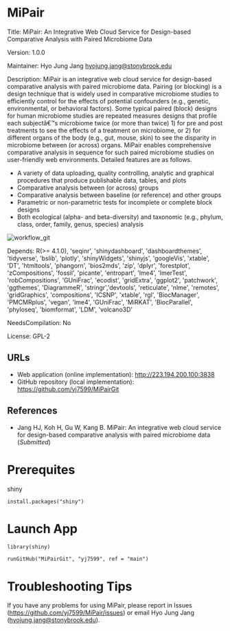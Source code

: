 # MiPair

Title: MiPair: An Integrative Web Cloud Service for Design-based Comparative Analysis with Paired Microbiome Data

Version: 1.0.0

Maintainer: Hyo Jung Jang <hyojung.jang@stonybrook.edu>

Description: MiPair is an integrative web cloud service for design-based comparative analysis with paired microbiome data. Pairing (or blocking) is a design technique that is widely used in comparative microbiome studies to efficiently control for the effects of potential confounders (e.g., genetic, environmental, or behavioral factors). Some typical paired (block) designs for human microbiome studies are repeated measures designs that profile each subjectâ€™s microbiome twice (or more than twice) 1) for pre and post treatments to see the effects of a treatment on microbiome, or 2) for different organs of the body (e.g., gut, mouse, skin) to see the disparity in microbiome between (or across) organs. MiPair enables comprehensive comparative analysis in sequence for such paired microbiome studies on user-friendly web environments. Detailed features are as follows.

* A variety of data uploading, quality controlling, analytic and graphical procedures that produce publishable data, tables, and plots
* Comparative analysis between (or across) groups
* Comparative analysis between baseline (or reference) and other groups
* Parametric or non-parametric tests for incomplete or complete block designs
* Both ecological (alpha- and beta-diversity) and taxonomic (e.g., phylum, class, order, family, genus, species) analysis

![workflow_git](https://user-images.githubusercontent.com/109124970/188030505-b6dcb1ad-a4bb-47ab-a9c5-75deb96e556a.png)

Depends: R(>= 4.1.0), 'seqinr', 'shinydashboard', 'dashboardthemes', 'tidyverse', 'bslib', 'plotly', 'shinyWidgets', 'shinyjs', 'googleVis',                       'xtable', 'DT', 'htmltools', 'phangorn', 'bios2mds', 'zip', 'dplyr', 'forestplot', 'zCompositions', 'fossil', 'picante',
                    'entropart', 'lme4', 'lmerTest', 'robCompositions', 'GUniFrac', 'ecodist', 'gridExtra', 'ggplot2', 'patchwork',                               'ggthemes', 'DiagrammeR', 'stringr','devtools', 'reticulate', 'nlme', 'remotes', 'gridGraphics', 'compositions', 'ICSNP',                     'xtable', 'rgl', 'BiocManager', 'PMCMRplus', 'vegan', 'lme4', 'GUniFrac', 'MiRKAT', 'BiocParallel', 'phyloseq',                               'biomformat', 'LDM', 'volcano3D'

NeedsCompilation: No

License: GPL-2

## URLs

* Web application (online implementation): http://223.194.200.100:3838
* GitHub repository (local implementation): https://github.com/yj7599/MiPairGit

## References

* Jang HJ, Koh H, Gu W, Kang B. MiPair: An integrative web cloud service for design-based comparative analysis with paired microbiome data (*_Submitted_*)

# Prerequites

shiny
```
install.packages("shiny")
```

# Launch App

```
library(shiny)

runGitHub("MiPairGit", "yj7599", ref = "main")
```

# Troubleshooting Tips

If you have any problems for using MiPair, please report in Issues (https://github.com/yj7599/MiPair/issues) or email Hyo Jung Jang (hyojung.jang@stonybrook.edu).

